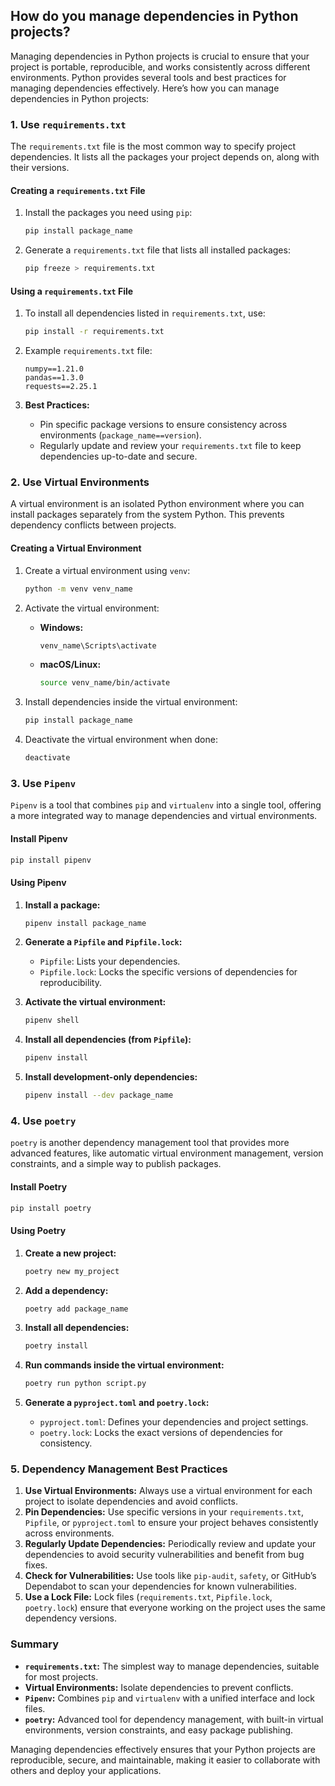 ## How do you manage dependencies in Python projects?


Managing dependencies in Python projects is crucial to ensure that your project is portable, reproducible, and works consistently across different environments. Python provides several tools and best practices for managing dependencies effectively. Here’s how you can manage dependencies in Python projects:

### 1. **Use `requirements.txt`**

The `requirements.txt` file is the most common way to specify project dependencies. It lists all the packages your project depends on, along with their versions.

#### **Creating a `requirements.txt` File**

1. Install the packages you need using `pip`:
   ```bash
   pip install package_name
   ```

2. Generate a `requirements.txt` file that lists all installed packages:
   ```bash
   pip freeze > requirements.txt
   ```

#### **Using a `requirements.txt` File**

1. To install all dependencies listed in `requirements.txt`, use:
   ```bash
   pip install -r requirements.txt
   ```

2. Example `requirements.txt` file:
   ```
   numpy==1.21.0
   pandas==1.3.0
   requests==2.25.1
   ```

3. **Best Practices:**
   - Pin specific package versions to ensure consistency across environments (`package_name==version`).
   - Regularly update and review your `requirements.txt` file to keep dependencies up-to-date and secure.

### 2. **Use Virtual Environments**

A virtual environment is an isolated Python environment where you can install packages separately from the system Python. This prevents dependency conflicts between projects.

#### **Creating a Virtual Environment**

1. Create a virtual environment using `venv`:
   ```bash
   python -m venv venv_name
   ```

2. Activate the virtual environment:
   - **Windows:**
     ```bash
     venv_name\Scripts\activate
     ```
   - **macOS/Linux:**
     ```bash
     source venv_name/bin/activate
     ```

3. Install dependencies inside the virtual environment:
   ```bash
   pip install package_name
   ```

4. Deactivate the virtual environment when done:
   ```bash
   deactivate
   ```

### 3. **Use `Pipenv`**

`Pipenv` is a tool that combines `pip` and `virtualenv` into a single tool, offering a more integrated way to manage dependencies and virtual environments.

#### **Install Pipenv**

```bash
pip install pipenv
```

#### **Using Pipenv**

1. **Install a package:**
   ```bash
   pipenv install package_name
   ```

2. **Generate a `Pipfile` and `Pipfile.lock`:**
   - `Pipfile`: Lists your dependencies.
   - `Pipfile.lock`: Locks the specific versions of dependencies for reproducibility.

3. **Activate the virtual environment:**
   ```bash
   pipenv shell
   ```

4. **Install all dependencies (from `Pipfile`):**
   ```bash
   pipenv install
   ```

5. **Install development-only dependencies:**
   ```bash
   pipenv install --dev package_name
   ```

### 4. **Use `poetry`**

`poetry` is another dependency management tool that provides more advanced features, like automatic virtual environment management, version constraints, and a simple way to publish packages.

#### **Install Poetry**

```bash
pip install poetry
```

#### **Using Poetry**

1. **Create a new project:**
   ```bash
   poetry new my_project
   ```

2. **Add a dependency:**
   ```bash
   poetry add package_name
   ```

3. **Install all dependencies:**
   ```bash
   poetry install
   ```

4. **Run commands inside the virtual environment:**
   ```bash
   poetry run python script.py
   ```

5. **Generate a `pyproject.toml` and `poetry.lock`:**
   - `pyproject.toml`: Defines your dependencies and project settings.
   - `poetry.lock`: Locks the exact versions of dependencies for consistency.

### 5. **Dependency Management Best Practices**

1. **Use Virtual Environments:** Always use a virtual environment for each project to isolate dependencies and avoid conflicts.
2. **Pin Dependencies:** Use specific versions in your `requirements.txt`, `Pipfile`, or `pyproject.toml` to ensure your project behaves consistently across environments.
3. **Regularly Update Dependencies:** Periodically review and update your dependencies to avoid security vulnerabilities and benefit from bug fixes.
4. **Check for Vulnerabilities:** Use tools like `pip-audit`, `safety`, or GitHub’s Dependabot to scan your dependencies for known vulnerabilities.
5. **Use a Lock File:** Lock files (`requirements.txt`, `Pipfile.lock`, `poetry.lock`) ensure that everyone working on the project uses the same dependency versions.

### Summary

- **`requirements.txt`:** The simplest way to manage dependencies, suitable for most projects.
- **Virtual Environments:** Isolate dependencies to prevent conflicts.
- **`Pipenv`:** Combines `pip` and `virtualenv` with a unified interface and lock files.
- **`poetry`:** Advanced tool for dependency management, with built-in virtual environments, version constraints, and easy package publishing.

Managing dependencies effectively ensures that your Python projects are reproducible, secure, and maintainable, making it easier to collaborate with others and deploy your applications.